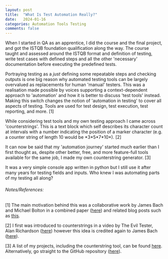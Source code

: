 ```yaml
---
layout: post
title:  "What Is Test Automation Really?"
date:   2024-01-16
categories: Automation Tools Testing
comments: false
---
```

When I started in QA as an apprentice, I did the course and the final project, and got the ISTQB foundation qualification along the way.
The course taught and assessed around the ISTQB format and definition of testing, write test cases with defined steps and all the other 'necessary' documentation before executing the predefined tests.

Portraying testing as a *just* defining some repeatable steps and checking outputs is one big reason why automated testing tools can be largely overvalued as replacements for human 'manual' testers. This was a realisation made possible by voices supporting a context-dependent approach to 'automation' and how it is better to discuss 'test tools' instead. <!--more--> Making this switch changes the notion of 'automation in testing' to cover all aspects of testing. Tools are used for test design, test execution, test reporting, and more. [1]

While considering test tools and my own testing approach I came across 'counterstrings'. This is a text block which self describes its character count at intervals with a number indicating the position of a marker character (e.g. a counter string of length 10 would be \*3\*5\*7\*10*). [2]

It can now be said that my 'automation journey' started much earlier than I first thought as, despite other better, free, and more feature-full tools available for the same job, I made my own counterstring generator. [3]

It was a very simple console app written in python but I still use it after many years for testing fields and inputs. Who knew I was automating parts of my testing all along?

###### Notes/References:

[1] The main motivation behind this was a collaborative work by James Bach and Michael Bolton in a combined paper ([here](https://www.satisfice.com/download/a-context-driven-approach-to-automation-in-testing)) and related blog posts such as [this](https://developsense.com/blog/2023/01/test-tools).

[2] I first was introduced to counterstrings in a video by The Evil Tester, Alan Richardson ([here](https://www.youtube.com/watch?v=-Cs80GWeRuY)) however this idea is credited again to James Bach ([here](https://www.satisfice.com/blog/archives/22)).

[3] A list of my projects, including the counterstring tool, can be found [here](https://sampeas.github.io/projects/). Alternatively, go straight to the GitHub repository ([here](https://github.com/sampeas/python-counterstring-generator)).
